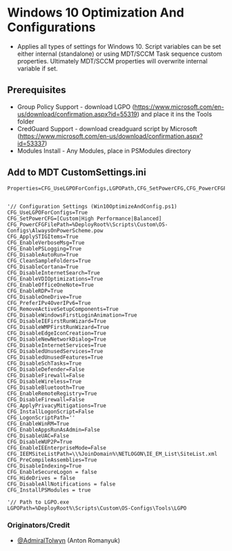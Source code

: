 # Windows 10 Optimization And Configurations
 - Applies all types of settings for Windows 10. Script variables can be set either internal (standalone) or using MDT/SCCM Task sequence custom properties. Ultimately MDT/SCCM properties will overwrite internal variable if set. 

## Prerequisites
 - Group Policy Support - download LGPO (https://www.microsoft.com/en-us/download/confirmation.aspx?id=55319) and place it ins the Tools folder
 - CredGuard Support - download creadguard script by Microsoft (https://www.microsoft.com/en-us/download/confirmation.aspx?id=53337)
 - Modules Install - Any Modules, place in PSModules directory
 
## Add to MDT CustomSettings.ini
    Properties=CFG_UseLGPOForConfigs,LGPOPath,CFG_SetPowerCFG,CFG_PowerCFGFilePath,CFG_EnableVerboseMsg,CFG_EnablePSLogging,CFG_ApplySTIGItems,CFG_DisableAutoRun,CFG_CleanSampleFolders,CFG_DisableCortana,CFG_DisableInternetSearch,CFG_EnableVDIOptimizations,CFG_EnableOfficeOneNote,CFG_EnableRDP,CFG_DisableOneDrive,CFG_PreferIPv4OverIPv6,CFG_RemoveActiveSetupComponents,CFG_DisableWindowsFirstLoginAnimation,CFG_DisableIEFirstRunWizard,CFG_DisableWMPFirstRunWizard,CFG_DisableEdgeIconCreation,CFG_DisableNewNetworkDialog,CFG_DisableInternetServices,CFG_DisabledUnusedServices,CFG_DisabledUnusedFeatures,CFG_DisableSchTasks,CFG_DisableDefender,CFG_DisableFirewall,CFG_DisableWireless,CFG_DisableBluetooth,CFG_EnableRemoteRegistry,CFG_DisableFirewall,CFG_ApplyPrivacyMitigations,CFG_EnableCredGuard,CFG_InstallLogonScript,CFG_LogonScriptPath,CFG_EnableWinRM,CFG_EnableAppsRunAsAdmin,CFG_DisableUAC,CFG_DisableWUP2P,CFG_EnableIEEnterpriseMode,CFG_IEEMSiteListPath,CFG_PreCompileAssemblies,CFG_DisableIndexing,CFG_EnableSecureLogon,CFG_HideDrives,CFG_DisableAllNotifications,CFG_InstallPSModules


    '// Configuration Settings (Win10OptimizeAndConfig.ps1)
    CFG_UseLGPOForConfigs=True
    CFG_SetPowerCFG=[Custom|High Performance|Balanced]
    CFG_PowerCFGFilePath=%DeployRoot%\Scripts\Custom\OS-Configs\AlwaysOnPowerScheme.pow
    CFG_ApplySTIGItems=True
    CFG_EnableVerboseMsg=True
    CFG_EnablePSLogging=True
    CFG_DisableAutoRun=True
    CFG_CleanSampleFolders=True
    CFG_DisableCortana=True
    CFG_DisableInternetSearch=True
    CFG_EnableVDIOptimizations=True
    CFG_EnableOfficeOneNote=True
    CFG_EnableRDP=True
    CFG_DisableOneDrive=True
    CFG_PreferIPv4OverIPv6=True
    CFG_RemoveActiveSetupComponents=True
    CFG_DisableWindowsFirstLoginAnimation=True
    CFG_DisableIEFirstRunWizard=True
    CFG_DisableWMPFirstRunWizard=True
    CFG_DisableEdgeIconCreation=True
    CFG_DisableNewNetworkDialog=True
    CFG_DisableInternetServices=True
    CFG_DisabledUnusedServices=True
    CFG_DisabledUnusedFeatures=True
    CFG_DisableSchTasks=True
    CFG_DisableDefender=False
    CFG_DisableFirewall=False
    CFG_DisableWireless=True
    CFG_DisableBluetooth=True
    CFG_EnableRemoteRegistry=True
    CFG_DisableFirewall=False
    CFG_ApplyPrivacyMitigations=True
    CFG_InstallLogonScript=False
    CFG_LogonScriptPath=''
    CFG_EnableWinRM=True
    CFG_EnableAppsRunAsAdmin=False
    CFG_DisableUAC=False
    CFG_DisableWUP2P=True
    CFG_EnableIEEnterpriseMode=False
    CFG_IEEMSiteListPath=\\%JoinDomain%\NETLOGON\IE_EM_List\SiteList.xml
    CFG_PreCompileAssemblies=True
    CFG_DisableIndexing=True
    CFG_EnableSecureLogon = false
    CFG_HideDrives = false
    CFG_DisableAllNotifications = false
    CFG_InstallPSModules = true

    '// Path to LGPO.exe
    LGPOPath=%DeployRoot%\Scripts\Custom\OS-Configs\Tools\LGPO

### Originators/Credit

* [@AdmiralTolwyn](https://github.com/AdmiralTolwyn) (Anton Romanyuk)
